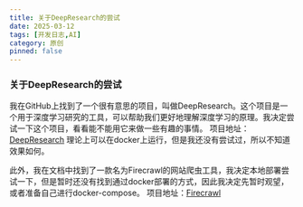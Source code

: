 ```yaml
--- 
title: 关于DeepResearch的尝试
date: 2025-03-12
tags: [开发日志,AI]
category: 原创 
pinned: false
---
```


### 关于DeepResearch的尝试
我在GitHub上找到了一个很有意思的项目，叫做DeepResearch。这个项目是一个用于深度学习研究的工具，可以帮助我们更好地理解深度学习的原理。我决定尝试一下这个项目，看看能不能用它来做一些有趣的事情。
项目地址：[DeepResearch](https://github.com/dzhng/deep-research)
理论上可以在docker上运行，但是我还没有尝试过，所以不知道效果如何。

此外，我在文档中找到了一款名为Firecrawl的网站爬虫工具，我决定本地部署尝试一下，但是暂时还没有找到通过docker部署的方式，因此我决定先暂时观望，或者准备自己进行docker-compose。
项目地址：[Firecrawl](https://www.firecrawl.dev/)